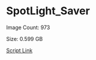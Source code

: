 # SpotLight_Saver

Image Count: 973

Size: 0.599 GB

[Script Link](https://github.com/liuyal/Archive/blob/master/Python/Utilities/Miscellaneous/spotlight_saver.py)